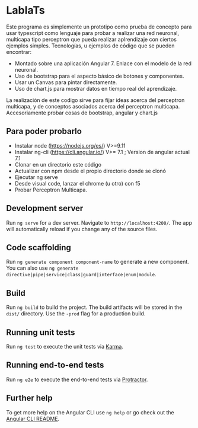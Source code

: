 


# LabIaTs

Este programa es simplemente un prototipo como prueba de concepto para usar typescript como lenguaje para probar a realizar una red neuronal, multicapa tipo perceptron que pueda realizar aplrendizaje con ciertos ejemplos simples.
Tecnologías, u ejemplos de código que se pueden encontrar:
  - Montado sobre una aplicación Angular 7. Enlace con el modelo de la red neuronal.
  - Uso de bootstrap para el aspecto básico de botones y componentes.
  - Usar un Canvas para pintar directamente.
  - Uso de chart.js para mostrar datos en tiempo real del aprendizaje.
  
La realización de este codigo sirve para fijar ideas acerca del perceptron multicapa, y de conceptos asociados acerca del perceptron multicapa. Accesoriamente probar cosas de bootstrap, angular y chart.js


## Para poder probarlo
  - Instalar node (https://nodejs.org/es/) V>=9.11
  - Instalar ng-cli (https://cli.angular.io/) V>= 7.1 ; Version de angular actual 7.1
  - Clonar en un directorio este código
  - Actualizar con npm desde el propio directorio donde se clonó
  - Ejecutar ng serve
  - Desde visual code, lanzar el chrome (u otro) con f5
  - Probar Perceptron Multicapa. 
 



## Development server

Run `ng serve` for a dev server. Navigate to `http://localhost:4200/`. The app will automatically reload if you change any of the source files.

## Code scaffolding

Run `ng generate component component-name` to generate a new component. You can also use `ng generate directive|pipe|service|class|guard|interface|enum|module`.

## Build

Run `ng build` to build the project. The build artifacts will be stored in the `dist/` directory. Use the `-prod` flag for a production build.

## Running unit tests

Run `ng test` to execute the unit tests via [Karma](https://karma-runner.github.io).

## Running end-to-end tests

Run `ng e2e` to execute the end-to-end tests via [Protractor](http://www.protractortest.org/).

## Further help

To get more help on the Angular CLI use `ng help` or go check out the [Angular CLI README](https://github.com/angular/angular-cli/blob/master/README.md).
